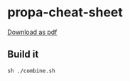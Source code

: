 # propa-cheat-sheet

[Download as pdf](https://github.com/taDachs/propa-cheat-sheet/raw/main/full.pdf)

## Build it
```
sh ./combine.sh
```
